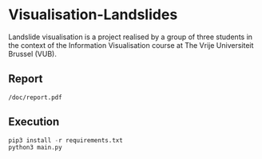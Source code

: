# Visualisation-Landslides

Landslide visualisation is a project realised by a group of three students in the context of the Information Visualisation course at The Vrije Universiteit Brussel (VUB).

## Report
```
/doc/report.pdf
```

## Execution
```python
pip3 install -r requirements.txt
python3 main.py
```
